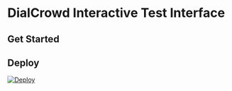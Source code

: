 # DialCrowd Interactive Test Interface

## Get Started


## Deploy
[![Deploy](https://www.herokucdn.com/deploy/button.svg)](https://heroku.com/deploy?template=https://github.com/sashankg/DialCrowdInteractive/)

